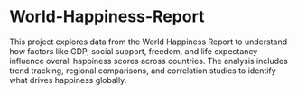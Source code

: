 # World-Happiness-Report
This project explores data from the World Happiness Report to understand how factors like GDP, social support, freedom, and life expectancy influence overall happiness scores across countries. The analysis includes trend tracking, regional comparisons, and correlation studies to identify what drives happiness globally.  
